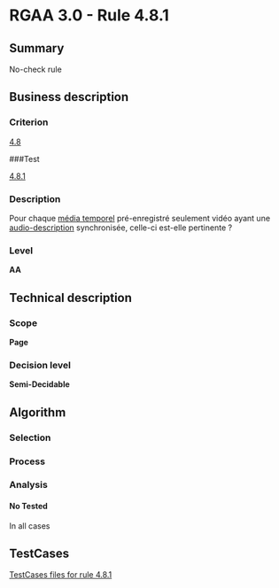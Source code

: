 # RGAA 3.0 -  Rule 4.8.1

## Summary

No-check rule

## Business description

### Criterion

[4.8](http://disic.github.io/rgaa_referentiel_en/RGAA3.0_Criteria_English_version_v1.html#crit-4-8)

###Test

[4.8.1](http://disic.github.io/rgaa_referentiel_en/RGAA3.0_Criteria_English_version_v1.html#test-4-8-1)

### Description

Pour chaque <a href="http://references.modernisation.gouv.fr/referentiel-technique-0#mMediaTemp">m&eacute;dia temporel</a> pr&eacute;-enregistr&eacute; seulement vid&eacute;o ayant une <a href="http://references.modernisation.gouv.fr/referentiel-technique-0#mAudioDesc">audio-description</a> synchronis&eacute;e, celle-ci est-elle pertinente ?

### Level

**AA**

## Technical description

### Scope

**Page**

### Decision level

**Semi-Decidable**

## Algorithm

### Selection

### Process

### Analysis

#### No Tested 

In all cases



##  TestCases 

[TestCases files for rule 4.8.1](https://github.com/Asqatasun/Asqatasun/tree/master/rules/rules-rgaa3.0/src/test/resources/testcases/rgaa30/Rgaa30Rule040801/) 


